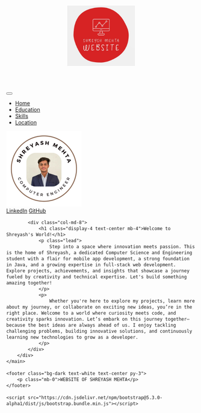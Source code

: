 <html lang="en">
<head>
    <meta charset="utf-8">
    <meta name="viewport" content="width=device-width, initial-scale=1">
    <title>Shreyash Mehta - Profile</title>
    <link href="https://cdn.jsdelivr.net/npm/bootstrap@5.3.0-alpha1/dist/css/bootstrap.min.css" rel="stylesheet">
    <link rel="stylesheet" type="text/css" href="profile.css">
</head>
<body>
    <header class="text-center py-4 bg-light">
    <img src="logo5.jpg" alt="Website Logo" class="img-fluid" width="180" height="160">
    </header>
    <nav class="navbar navbar-expand-lg navbar-dark bg-dark">
        <div class="container-fluid">
            <button class="navbar-toggler" type="button" data-bs-toggle="collapse" data-bs-target="#navbarNav" aria-controls="navbarNav" aria-expanded="false" aria-label="Toggle navigation">
                <span class="navbar-toggler-icon"></span>
            </button>
            <div class="collapse navbar-collapse justify-content-center" id="navbarNav">
                <ul class="navbar-nav">
                    <li class="nav-item"><a class="nav-link" href="profile.html">Home</a></li>
                    <li class="nav-item"><a class="nav-link" href="education.html">Education</a></li>
                    <li class="nav-item"><a class="nav-link" href="skills.html">Skills</a></li>
                    <li class="nav-item"><a class="nav-link" href="location.html">Location</a></li>
                </ul>
            </div>
        </div>
    </nav>
    <main class="container my-5">
        <div class="row">
            <div class="col-md-4 text-center">
                <img src="profile.jpg" alt="Shreyash Mehta's Profile Picture" class="img-fluid rounded-circle mb-3" width="200" height="200">
                <div class="d-grid gap-2">
                    <a href="https://www.linkedin.com/in/shreyash-mehta-0aab37255/" class="btn btn-primary btn-lg">LinkedIn</a>
                    <a href="https://github.com/ShreyashMehta179" class="btn btn-dark btn-lg">GitHub</a>
                </div>
            </div>

            <div class="col-md-8">
                <h1 class="display-4 text-center mb-4">Welcome to Shreyash's World!</h1>
                <p class="lead">
                    Step into a space where innovation meets passion. This is the home of Shreyash, a dedicated Computer Science and Engineering student with a flair for mobile app development, a strong foundation in Java, and a growing expertise in full-stack web development. Explore projects, achievements, and insights that showcase a journey fueled by creativity and technical expertise. Let's build something amazing together!
                </p>
                <p>
                    Whether you're here to explore my projects, learn more about my journey, or collaborate on exciting new ideas, you’re in the right place. Welcome to a world where curiosity meets code, and creativity sparks innovation. Let’s embark on this journey together—because the best ideas are always ahead of us. I enjoy tackling challenging problems, building innovative solutions, and continuously learning new technologies to grow as a developer.
                </p>
            </div>
        </div>
    </main>

    <footer class="bg-dark text-white text-center py-3">
        <p class="mb-0">WEBSITE OF SHREYASH MEHTA</p>
    </footer>

    <script src="https://cdn.jsdelivr.net/npm/bootstrap@5.3.0-alpha1/dist/js/bootstrap.bundle.min.js"></script>
</body>
</html>

